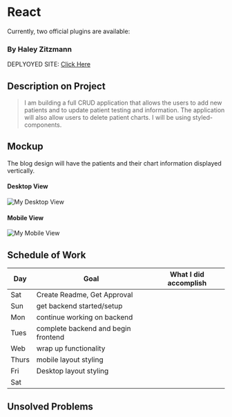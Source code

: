 # React


Currently, two official plugins are available:

### By Haley Zitzmann

DEPLYOYED SITE: [Click Here](https://66361317ad7ae20008a1cbc4--jazzy-smakager-e9df32.netlify.app/)

## Description on Project

> I am building a full CRUD application that allows the users to add new patients and to update patient testing and information. The application will also allow users to delete patient charts. I will be using styled-components.

## Mockup

The blog design will have the patients and their chart information displayed vertically.

#### Desktop View

![My Desktop View](https://i.imgur.com/DKyCrpw_d.webp?maxwidth=760&fidelity=grand)

#### Mobile View

![My Mobile View](https://i.imgur.com/ETltQb8_d.webp?maxwidth=760&fidelity=grand)

## Schedule of Work

|Day | Goal | What I did accomplish |
|----|------|-----------------------|
| Sat | Create Readme, Get Approval | |
| Sun | get backend started/setup ||
| Mon | continue working on backend ||
| Tues|  complete backend and begin frontend||
| Web | wrap up functionality ||
|Thurs| mobile layout styling ||
| Fri | Desktop layout styling ||
| Sat |  ||

## Unsolved Problems


